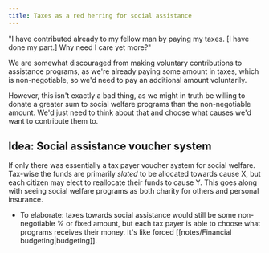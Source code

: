 ```yaml
---
title: Taxes as a red herring for social assistance
---
```



"I have contributed already to my fellow man by paying my taxes. [I have done my part.] Why need I care yet more?"

We are somewhat discouraged from making voluntary contributions to assistance programs, as we're already paying some amount in taxes, which is non-negotiable, so we'd need to pay an additional amount voluntarily.

However, this isn't exactly a bad thing, as we might in truth be willing to donate a greater sum to social welfare programs than the non-negotiable amount. We'd just need to think about that and choose what causes we'd want to contribute them to.

## Idea: Social assistance voucher system
If only there was essentially a tax payer voucher system for social welfare. Tax-wise the funds are primarily *slated* to be allocated towards cause X, but each citizen may elect to reallocate their funds to cause Y. This goes along with seeing social welfare programs as both charity for others and personal insurance.
- To elaborate: taxes towards social assistance would still be some non-negotiable % or fixed amount, but each tax payer is able to choose what programs receives their money. It's like forced [[notes/Financial budgeting|budgeting]].